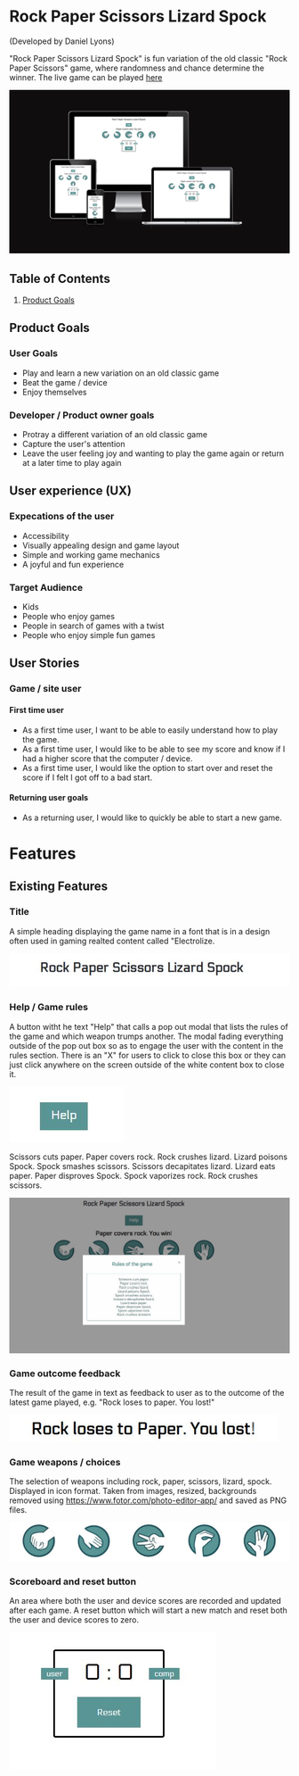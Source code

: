 # Rock Paper Scissors Lizard Spock
(Developed by Daniel Lyons)

"Rock Paper Scissors Lizard Spock" is fun variation of the old classic "Rock Paper Scissors" game, where randomness and chance determine the winner. The live game can be played [here](https://chancandan.github.io/portfolio-project-2/)

![Mockup](docs/readme_images/responsiveness.JPG)

## Table of Contents

1. [Product Goals](#product-goals)


## Product Goals 

### User Goals
- Play and learn a new variation on an old classic game
- Beat the game / device
- Enjoy themselves

### Developer / Product owner goals
- Protray a different variation of an old classic game
- Capture the user's attention
- Leave the user feeling joy and wanting to play the game again or return at a later time to play again

## User experience (UX)

### Expecations of the user

- Accessibility
- Visually appealing design and game layout
- Simple and working game mechanics
- A joyful and fun experience

### Target Audience

- Kids
- People who enjoy games
- People in search of games with a twist
- People who enjoy simple fun games

## User Stories

### Game / site user

#### First time user

* As a first time user, I want to be able to easily understand how to play the game.
* As a first time user, I would like to be able to see my score and know if I had a higher score that the computer / device.
* As a first time user, I would like the option to start over and reset the score if I felt I got off to a bad start.

#### Returning user goals

* As a returning user, I would like to quickly be able to start a new game.

# Features

## Existing Features

### Title

A simple heading displaying the game name in a font that is in a design often used in gaming realted content called "Electrolize.

![Title](docs/readme_images/game_title.JPG)

### Help / Game rules

A button witht he text "Help" that calls a pop out modal that lists the rules of the game and which weapon trumps another. The modal fading everything outside of the pop out box so as to engage the user with the content in the rules section. There is an "X" for users to click to close this box or they can just click anywhere on the screen outside of the white content box to close it.

![Help](docs/readme_images/help_button.JPG)

Scissors cuts paper.
Paper covers rock.
Rock crushes lizard.
Lizard poisons Spock.
Spock smashes scissors.
Scissors decapitates lizard.
Lizard eats paper.
Paper disproves Spock.
Spock vaporizes rock.
Rock crushes scissors.

![Modal](docs/readme_images/modal_rules.JPG)

### Game outcome feedback

The result of the game in text as feedback to user as to the outcome of the latest game played, e.g. "Rock loses to paper. You lost!"

![Outcome feedback](docs/readme_images/game_outcome_feedback.JPG)

### Game weapons / choices

The selection of weapons including rock, paper, scissors, lizard, spock. Displayed in icon format. Taken from images, resized, backgrounds removed using https://www.fotor.com/photo-editor-app/ and saved as PNG files.

![Weapons](docs/readme_images/weapons.JPG)

### Scoreboard and reset button

An area where both the user and device scores are recorded and updated after each game. 
A reset button which will start a new match and reset both the user and device scores to zero.

![Scoreboard](docs/readme_images/scoreboard.JPG)

